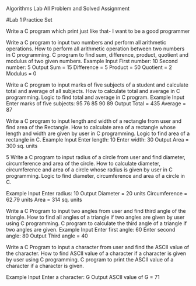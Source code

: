 Algorithms Lab All Problem and Solved Assignment

#Lab 1 Practice Set

Write a C program which print just like that-
I want to be a good programmer

Write a C program to input two numbers and perform all arithmetic operations. How to perform all arithmetic operation between two numbers in C programming. C program to find sum, difference, product, quotient and modulus of two given numbers.
Example Input First number: 10 Second number: 5 Output Sum = 15 Difference = 5 Product = 50 Quotient = 2 Modulus = 0

Write a C program to input marks of five subjects of a student and calculate total and average of all subjects. How to calculate total and average in C programming. Logic to find total and average in C program.
Example Input Enter marks of five subjects: 95 76 85 90 89 Output Total = 435 Average = 87

Write a C program to input length and width of a rectangle from user and find area of the Rectangle. How to calculate area of a rectangle whose length and width are given by user in C programming. Logic to find area of a rectangle in C.
Example Input Enter length: 10 Enter width: 30 Output Area = 300 sq. units

5 Write a C program to input radius of a circle from user and find diameter, circumference and area of the circle. How to calculate diameter, circumference and area of a circle whose radius is given by user in C programming. Logic to find diameter, circumference and area of a circle in C.

Example Input Enter radius: 10 Output Diameter = 20 units Circumference = 62.79 units Area = 314 sq. units

Write a C Program to input two angles from user and find third angle of the triangle. How to find all angles of a triangle if two angles are given by user using C programming. C program to calculate the third angle of a triangle if two angles are given.
Example Input Enter first angle: 60 Enter second angle: 80 Output Third angle = 40

Write a C Program to input a character from user and find the ASCII value of the character. How to find ASCII value of a character if a character is given by user using C programming. C program to print the ASCII value of a character if a character is given.

Example Input Enter a character: G Output ASCII value of G = 71